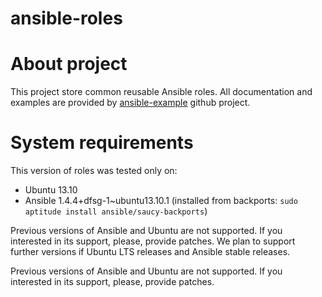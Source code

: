 ansible-roles
=============

# About project #

This project store common reusable Ansible roles. All documentation and examples are provided by [ansible-example](https://github.com/andyceo/ansible-example) github project.

# System requirements #

This version of roles was tested only on:

  - Ubuntu 13.10
  - Ansible 1.4.4+dfsg-1~ubuntu13.10.1 (installed from backports: `sudo aptitude install ansible/saucy-backports`)

Previous versions of Ansible and Ubuntu are not supported. If you interested in its support, please, provide patches. We plan to support further versions if Ubuntu LTS releases and Ansible stable releases.

Previous versions of Ansible and Ubuntu are not supported. If you interested in its support, please, provide patches.
